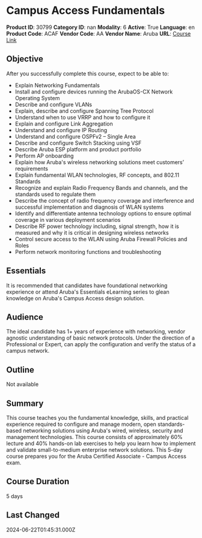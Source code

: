 # Campus Access Fundamentals

**Product ID**: 30799
**Category ID**: nan
**Modality**: 6
**Active**: True
**Language**: en
**Product Code**: ACAF
**Vendor Code**: AA
**Vendor Name**: Aruba
**URL**: [Course Link](https://www.fastlaneus.com/course/aruba-acaf)

## Objective
After you successfully complete this course, expect to be able to:


- Explain Networking Fundamentals
- Install and configure devices running the ArubaOS-CX Network Operating System
- Describe and configure VLANs
- Explain, describe and configure Spanning Tree Protocol
- Understand when to use VRRP and how to configure it
- Explain and configure Link Aggregation
- Understand and configure IP Routing
- Understand and configure OSPFv2 – Single Area
- Describe and configure Switch Stacking using VSF
- Describe Aruba ESP platform and product portfolio
- Perform AP onboarding
- Explain how Aruba's wireless networking solutions meet customers’ requirements
- Explain fundamental WLAN technologies, RF concepts, and 802.11 Standards
- Recognize and explain Radio Frequency Bands and channels, and the standards used to regulate them
- Describe the concept of radio frequency coverage and interference and successful implementation and diagnosis of WLAN systems
- Identify and differentiate antenna technology options to ensure optimal coverage in various deployment scenarios
- Describe RF power technology including, signal strength, how it is measured and why it is critical in designing wireless networks
- Control secure access to the WLAN using Aruba Firewall Policies and Roles
- Perform network monitoring functions and troubleshooting

## Essentials
It is recommended that candidates have foundational networking experience or attend Aruba's Essentials eLearning series to glean knowledge on Aruba's Campus Access design solution.

## Audience
The ideal candidate has 1+ years of experience with networking, vendor agnostic understanding of basic network protocols. Under the direction of a Professional or Expert, can apply the configuration and verify the status of a campus network.

## Outline
Not available

## Summary
This course teaches you the fundamental knowledge, skills, and practical experience required to configure and manage modern, open standards-based networking solutions using Aruba's wired, wireless, security and management technologies. This course consists of approximately 60% lecture and 40% hands-on lab exercises to help you learn how to implement and validate small-to-medium enterprise network solutions. This 5-day course prepares you for the Aruba Certified Associate - Campus Access exam.

## Course Duration
5 days

## Last Changed
2024-06-22T01:45:31.000Z

